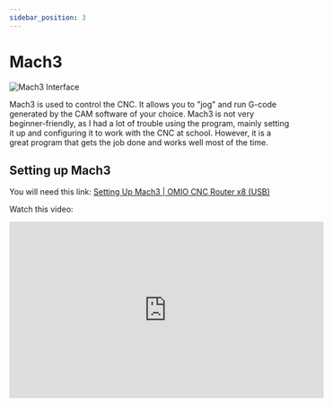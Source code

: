```yaml
---
sidebar_position: 3
---
```


# Mach3

![Mach3 Interface](/img/mach3-placeholder.jpg)

Mach3 is used to control the CNC. It allows you to "jog" and run G-code generated by the CAM software of your choice. Mach3 is not very beginner-friendly, as I had a lot of trouble using the program, mainly setting it up and configuring it to work with the CNC at school. However, it is a great program that gets the job done and works well most of the time.

## Setting up Mach3

You will need this link: [Setting Up Mach3 | OMIO CNC Router x8 (USB)](https://docs.wcproducts.com/omio-cnc-router-x8-usb/assembly-instructions/setting-up-mach3)

Watch this video:

<iframe 
  width="560" 
  height="315" 
  src="https://www.youtube.com/embed/w4KqTslQPeA" 
  title="Mach3 Setup Tutorial" 
  frameborder="0" 
  allow="accelerometer; autoplay; clipboard-write; encrypted-media; gyroscope; picture-in-picture; fullscreen;"
  >
</iframe>
